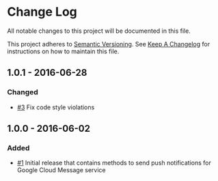 # Change Log

All notable changes to this project will be documented in this file.

This project adheres to [Semantic Versioning](http://semver.org). See [Keep A Changelog](http://keepachangelog.com) for instructions on how to maintain this file.

## 1.0.1 - 2016-06-28

### Changed
- [#3][] Fix code style violations

## 1.0.0 - 2016-06-02

### Added
- [#1][] Initial release that contains methods to send push notifications for Google Cloud Message service

[#3]: https://github.com/bigbank-as/GCM/pull/3
[#1]: https://github.com/bigbank-as/GCM/pull/1